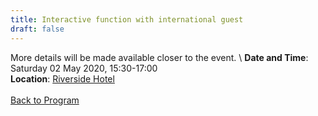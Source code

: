 ```yaml
---
title: Interactive function with international guest
draft: false
---
```


More details will be made available closer to the event. \\
**Date and Time**: Saturday 02 May 2020, 15:30-17:00 \
**Location**: [Riverside Hotel](/venue)
\
\
[Back to Program](/program)
